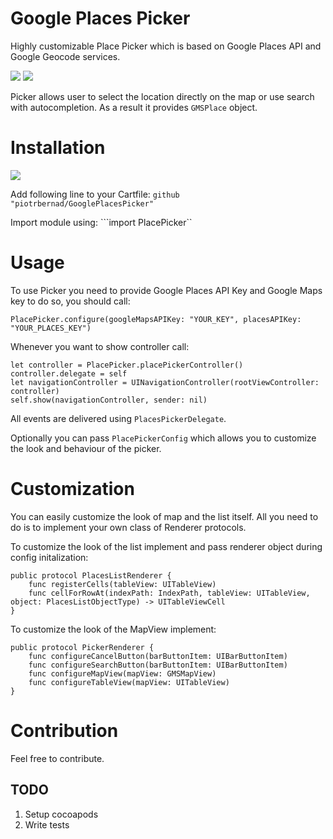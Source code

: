 # Google Places Picker
Highly customizable Place Picker which is based on Google Places API and Google Geocode services.

![](https://github.com/piotrbernad/GooglePlacesPicker/blob/master/images/picker.png?raw=true)
![](https://github.com/piotrbernad/GooglePlacesPicker/blob/master/images/picker2.png?raw=true)

Picker allows user to select the location directly on the map or use search with autocompletion. As a result it provides `GMSPlace` object.

# Installation

![](https://img.shields.io/badge/Carthage-✔-f2a77e.svg?style=flat)

Add following line to your Cartfile:
```github "piotrbernad/GooglePlacesPicker"```

Import module using:
```import PlacePicker``

# Usage

To use Picker you need to provide Google Places API Key and Google Maps key to do so, you should call:

```
PlacePicker.configure(googleMapsAPIKey: "YOUR_KEY", placesAPIKey: "YOUR_PLACES_KEY")
```

Whenever you want to show controller call:

```
let controller = PlacePicker.placePickerController()
controller.delegate = self
let navigationController = UINavigationController(rootViewController: controller)
self.show(navigationController, sender: nil)
```

All events are delivered using `PlacesPickerDelegate`.

Optionally you can pass `PlacePickerConfig` which allows you to customize the look and behaviour of the picker.

# Customization

You can easily customize the look of map and the list itself. All you need to do is to implement your own class of Renderer protocols.

To customize the look of the list implement and pass renderer object during config initalization:

```
public protocol PlacesListRenderer {
    func registerCells(tableView: UITableView)
    func cellForRowAt(indexPath: IndexPath, tableView: UITableView, object: PlacesListObjectType) -> UITableViewCell
}
```

To customize the look of the MapView implement:

```
public protocol PickerRenderer {
    func configureCancelButton(barButtonItem: UIBarButtonItem)
    func configureSearchButton(barButtonItem: UIBarButtonItem)
    func configureMapView(mapView: GMSMapView)
    func configureTableView(mapView: UITableView)
}

```

# Contribution

Feel free to contribute.

## TODO

1. Setup cocoapods
2. Write tests
